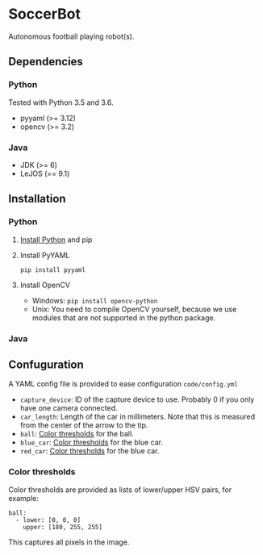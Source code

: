 # SoccerBot

Autonomous football playing robot(s).

## Dependencies
### Python
Tested with Python 3.5 and 3.6.

* pyyaml (>= 3.12)
* opencv (>= 3.2)

### Java
* JDK (>= 6)
* LeJOS (== 9.1)

## Installation
### Python
1. [Install Python](https://www.python.org/downloads/) and pip
1. Install PyYAML

	`pip install pyyaml`
1. Install OpenCV

	* Windows: `pip install opencv-python`
	* Unix: You need to compile OpenCV yourself, because we use modules that are not supported in the python package.

### Java

## Confuguration
A YAML config file is provided to ease configuration `code/config.yml`

* `capture_device`: ID of the capture device to use. Probably 0 if you only have one camera connected.
* `car_length`: Length of the car in millimeters. Note that this is measured from the center of the arrow to the tip.
* `ball`: [Color thresholds](#color-thresholds) for the ball.
* `blue_car`: [Color thresholds](#color-thresholds) for the blue car.
* `red_car`: [Color thresholds](#color-thresholds) for the blue car.

### Color thresholds
Color thresholds are provided as lists of lower/upper HSV pairs, for example:

	ball:
	  - lower: [0, 0, 0]
	    upper: [180, 255, 255]

This captures all pixels in the image.
